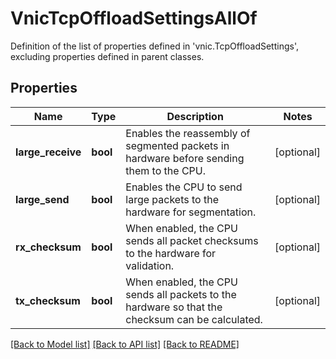 # VnicTcpOffloadSettingsAllOf

Definition of the list of properties defined in 'vnic.TcpOffloadSettings', excluding properties defined in parent classes.
## Properties
Name | Type | Description | Notes
------------ | ------------- | ------------- | -------------
**large_receive** | **bool** | Enables the reassembly of segmented packets in hardware before sending them to the CPU. | [optional] 
**large_send** | **bool** | Enables the CPU to send large packets to the hardware for segmentation. | [optional] 
**rx_checksum** | **bool** | When enabled, the CPU sends all packet checksums to the hardware for validation. | [optional] 
**tx_checksum** | **bool** | When enabled, the CPU sends all packets to the hardware so that the checksum can be calculated. | [optional] 

[[Back to Model list]](../README.md#documentation-for-models) [[Back to API list]](../README.md#documentation-for-api-endpoints) [[Back to README]](../README.md)


